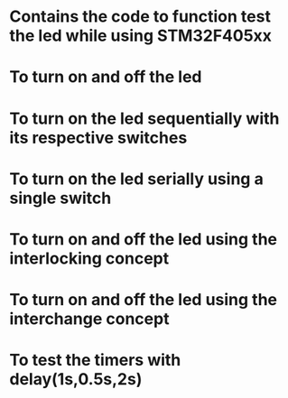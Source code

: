 # Contains the code to function test the led while using STM32F405xx
# To turn on and off the led
# To turn on the led sequentially with its respective switches
# To turn on the led serially using a single switch
# To turn on and off the led using the interlocking concept
# To turn on and off the led using the interchange concept
# To test the timers with delay(1s,0.5s,2s)
